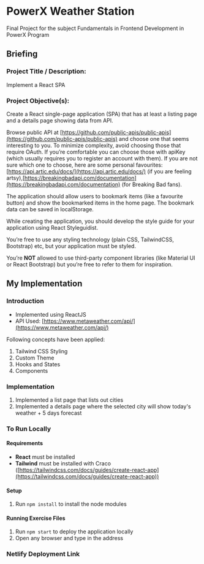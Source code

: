 # PowerX Weather Station 

Final Project for the subject Fundamentals in Frontend Development in PowerX Program

## Briefing

### Project Title / Description:

Implement a React SPA

### Project Objective(s): 

Create a React single-page application (SPA) that has at least a listing page and a details page showing data from API.

Browse public API at [https://github.com/public-apis/public-apis](https://github.com/public-apis/public-apis) and choose one that seems interesting to you. To minimize complexity, avoid choosing those that require OAuth. If you’re comfortable you can choose those with apiKey (which usually requires you to register an account with them). If you are not sure which one to choose, here are some personal favourites: [https://api.artic.edu/docs/](https://api.artic.edu/docs/) (if you are feeling artsy),[https://breakingbadapi.com/documentation](https://breakingbadapi.com/documentation) (for Breaking Bad fans).

The application should allow users to bookmark items (like a favourite button) and show the bookmarked items in the home page. The bookmark data can be saved in localStorage.

While creating the application, you should develop the style guide for your application using React Styleguidist.

You’re free to use any styling technology (plain CSS, TailwindCSS, Bootstrap) etc, but your application must be styled.

You’re **NOT** allowed to use third-party component libraries (like Material UI or React Bootstrap) but you’re free to refer to them for inspiration.

## My Implementation 

### Introduction 

- Implemented using ReactJS
- API Used: [https://www.metaweather.com/api/](https://www.metaweather.com/api/)

Following concepts have been applied: 

1. Tailwind CSS Styling 
2. Custom Theme 
3. Hooks and States 
4. Components 

### Implementation 

1. Implemented a list page that lists out cities 
2. Implemented a details page where the selected city will show today's weather + 5 days forecast 

### To Run Locally 

#### Requirements 

- **React** must be installed  
- **Tailwind** must be installed with Craco ([https://tailwindcss.com/docs/guides/create-react-app](https://tailwindcss.com/docs/guides/create-react-app)) 

#### Setup 

1. Run `npm install` to install the node modules 

#### Running Exercise Files 

1. Run `npm start` to deploy the application locally 
2. Open any browser and type in the address 

### Netlify Deployment Link



